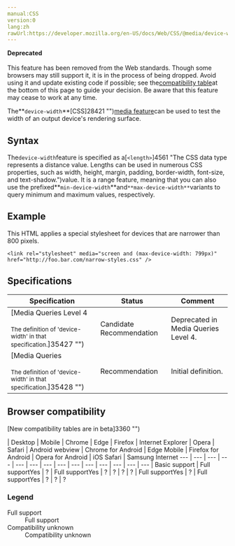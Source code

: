 ```yaml
---
manual:CSS
version:0
lang:zh
rawUrl:https://developer.mozilla.org/en-US/docs/Web/CSS/@media/device-width
---
```






**Deprecated**<br></br>This feature has been removed from the Web standards. Though some browsers may still support it, it is in the process of being dropped. Avoid using it and update existing code if possible; see the[compatibility table](%31084#Browser_compatibility "")at the bottom of this page to guide your decision. Be aware that this feature may cease to work at any time.





The**`device-width`**[CSS]28421 "")[media feature](%30559#Media_features "")can be used to test the width of an output device&#39;s rendering surface.


## Syntax<a name="Syntax"></a>


The`device-width`feature is specified as a[`<length>`]4561 "The <length> CSS data type represents a distance value. Lengths can be used in numerous CSS properties, such as width, height, margin, padding, border-width, font-size, and text-shadow.")value. It is a range feature, meaning that you can also use the prefixed**`min-device-width`**and`**max-device-width**`variants to query minimum and maximum values, respectively.


## Example<a name="Example"></a>


This HTML applies a special stylesheet for devices that are narrower than 800 pixels.


```
<link rel="stylesheet" media="screen and (max-device-width: 799px)" href="http://foo.bar.com/narrow-styles.css" />
```

## Specifications<a name="Specifications"></a>

Specification | Status | Comment 
 ---  |  ---  |  ---  | 
[Media Queries Level 4<br></br><small>The definition of &#39;device-width&#39; in that specification.</small>]35427 "") | Candidate Recommendation | Deprecated in Media Queries Level 4. 
[Media Queries<br></br><small>The definition of &#39;device-width&#39; in that specification.</small>]35428 "") | Recommendation | Initial definition. 


## Browser compatibility<a name="Browser_compatibility"></a>
[New compatibility tables are in beta<i></i>]3360 "")

 | <abbr>Desktop<i></i></abbr> | <abbr>Mobile<i></i></abbr> 
 | <abbr>Chrome<i></i></abbr> | <abbr>Edge<i></i></abbr> | <abbr>Firefox<i></i></abbr> | <abbr>Internet Explorer<i></i></abbr> | <abbr>Opera<i></i></abbr> | <abbr>Safari<i></i></abbr> | <abbr>Android webview<i></i></abbr> | <abbr>Chrome for Android<i></i></abbr> | <abbr>Edge Mobile<i></i></abbr> | <abbr>Firefox for Android<i></i></abbr> | <abbr>Opera for Android<i></i></abbr> | <abbr>iOS Safari<i></i></abbr> | <abbr>Samsung Internet<i></i></abbr> 
 ---  |  ---  |  ---  |  ---  |  ---  |  ---  |  ---  |  ---  |  ---  |  ---  |  ---  |  ---  |  ---  |  ---  | 
Basic support | <abbr>Full support</abbr>Yes | <abbr>?</abbr> | <abbr>Full support</abbr>Yes | <abbr>?</abbr> | <abbr>?</abbr> | <abbr>?</abbr> | <abbr>?</abbr> | <abbr>Full support</abbr>Yes | <abbr>?</abbr> | <abbr>Full support</abbr>Yes | <abbr>?</abbr> | <abbr>?</abbr> | <abbr>?</abbr> 


### Legend<a name="Legend"></a>
<dl><dt id=''><abbr>Full support</abbr></dt><dd>Full support</dd><dt id=''><abbr>Compatibility unknown</abbr></dt><dd>Compatibility unknown</dd></dl>



